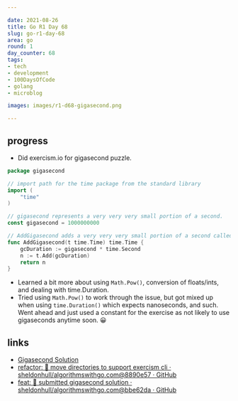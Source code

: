 ```yaml
---

date: 2021-08-26
title: Go R1 Day 68
slug: go-r1-day-68
area: go
round: 1
day_counter: 68
tags:
- tech
- development
- 100DaysOfCode
- golang
- microblog

images: images/r1-d68-gigasecond.png

---
```


## progress

- Did exercism.io for gigasecond puzzle.

```go
package gigasecond

// import path for the time package from the standard library
import (
	"time"
)

// gigasecond represents a very very very small portion of a second.
const gigasecond = 1000000000

// AddGigasecond adds a very very very small portion of a second called a gigasecond to a provided time input.
func AddGigasecond(t time.Time) time.Time {
	gcDuration := gigasecond * time.Second
	n := t.Add(gcDuration)
	return n
}

```

- Learned a bit more about using `Math.Pow()`, conversion of floats/ints, and dealing with time.Duration.
- Tried using `Math.Pow()` to work through the issue, but got mixed up when using `time.Duration()` which expects nanoseconds, and such.
Went ahead and just used a constant for the exercise as not likely to use gigaseconds anytime soon. 😀

## links

- [Gigasecond Solution](https://exercism.io/my/solutions/1731a96e6e5345129e2fb181f6f44821)
- [refactor: 🚚 move directories to support exercism cli · sheldonhull/algorithmswithgo.com@8890e57 · GitHub](https://github.com/sheldonhull/algorithmswithgo.com/commit/8890e576b13c5e063fe70da2a42a8826be222850)
- [feat: 🎉 submitted gigasecond solution · sheldonhull/algorithmswithgo.com@bbe62da · GitHub](https://github.com/sheldonhull/algorithmswithgo.com/commit/bbe62da3a721c935ff7cb79327d4cc158bc60e71)
